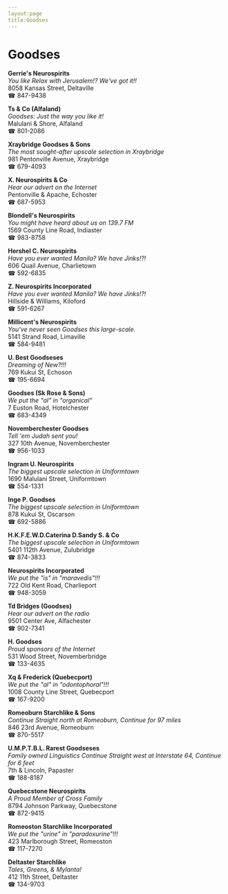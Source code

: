 ```yaml
---
layout:page
title:Goodses
---
```

# Goodses

**Gerrie's Neurospirits**  
_You like Relax with Jerusalem!? We've got it!!_  
8058 Kansas Street, Deltaville  
☎ 847-9438



**Ts & Co (Alfaland)**  
_Goodses: Just the way you like it!_  
Malulani & Shore, Alfaland  
☎ 801-2086



**Xraybridge Goodses & Sons**  
_The most sought-after upscale selection in Xraybridge_  
981 Pentonville Avenue, Xraybridge  
☎ 679-4093



**X. Neurospirits & Co**  
_Hear our advert on the Internet_  
Pentonville & Apache, Echoster  
☎ 687-5953



**Blondell's Neurospirits**  
_You might have heard about us on 139.7 FM_  
1569 County Line Road, Indiaster  
☎ 983-8758



**Hershel C. Neurospirits**  
_Have you ever wanted Manila? We have Jinks!?!_  
606 Quail Avenue, Charlietown  
☎ 592-6835



**Z. Neurospirits Incorporated**  
_Have you ever wanted Manila? We have Jinks!?!_  
Hillside & Williams, Kiloford  
☎ 591-6267



**Millicent's Neurospirits**  
_You've never seen Goodses this large-scale._  
5141 Strand Road, Limaville  
☎ 584-9481



**U. Best Goodseses**  
_Dreaming of New?!!!_  
769 Kukui St, Echoson  
☎ 195-6694



**Goodses (Sk Rose & Sons)**  
_We put the "al" in "organical"_  
7 Euston Road, Hotelchester  
☎ 683-4349



**Novemberchester Goodses**  
_Tell 'em Judah sent you!_  
327 10th Avenue, Novemberchester  
☎ 956-1033



**Ingram U. Neurospirits**  
_The biggest upscale selection in Uniformtown_  
1690 Malulani Street, Uniformtown  
☎ 554-1331



**Inge P. Goodses**  
_The biggest upscale selection in Uniformtown_  
878 Kukui St, Oscarson  
☎ 692-5886



**H.K.F.E.W.D.Caterina D.Sandy S. & Co**  
_The biggest upscale selection in Uniformtown_  
5401 112th Avenue, Zulubridge  
☎ 874-3833



**Neurospirits Incorporated**  
_We put the "is" in "maravedis"!!!_  
722 Old Kent Road, Charlieport  
☎ 948-3059



**Td Bridges (Goodses)**  
_Hear our advert on the radio_  
9501 Center Ave, Alfachester  
☎ 902-7341



**H. Goodses**  
_Proud sponsors of the Internet_  
531 Wood Street, Novemberbridge  
☎ 133-4635



**Xq & Frederick (Quebecport)**  
_We put the "al" in "odontophoral"!!!_  
1008 County Line Street, Quebecport  
☎ 167-9200



**Romeoburn Starchlike & Sons**  
_Continue Straight north at Romeoburn, Continue for 97 miles_  
846 23rd Avenue, Romeoburn  
☎ 870-5517



**U.M.P.T.B.L. Rarest Goodseses**  
_Family owned Linguistics 
Continue Straight west at Interstate 64, Continue for 6 feet_  
7th & Lincoln, Papaster  
☎ 188-8187



**Quebecstone Neurospirits**  
_A Proud Member of Cross Family_  
8794 Johnson Parkway, Quebecstone  
☎ 872-9415



**Romeoston Starchlike Incorporated**  
_We put the "urine" in "paradoxurine"!!!_  
423 Marlborough Street, Romeoston  
☎ 117-7270



**Deltaster Starchlike**  
_Tales, Greens, & Mylanta!_  
412 11th Street, Deltaster  
☎ 134-9703



